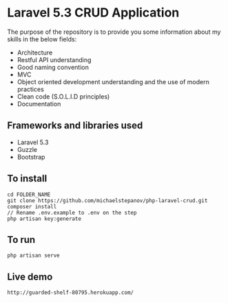 # Laravel 5.3 CRUD Application

The purpose of the repository is to provide you some information about my skills in the below fields:

* Architecture
* Restful API understanding
* Good naming convention
* MVC
* Object oriented development understanding and the use of modern practices
* Clean code (S.O.L.I.D principles)
* Documentation

## Frameworks and libraries used

* Laravel 5.3
* Guzzle
* Bootstrap

## To install

	cd FOLDER_NAME
    git clone https://github.com/michaelstepanov/php-laravel-crud.git
    composer install
    // Rename .env.example to .env on the step
    php artisan key:generate
	
## To run

	php artisan serve

## Live demo

	http://guarded-shelf-80795.herokuapp.com/
